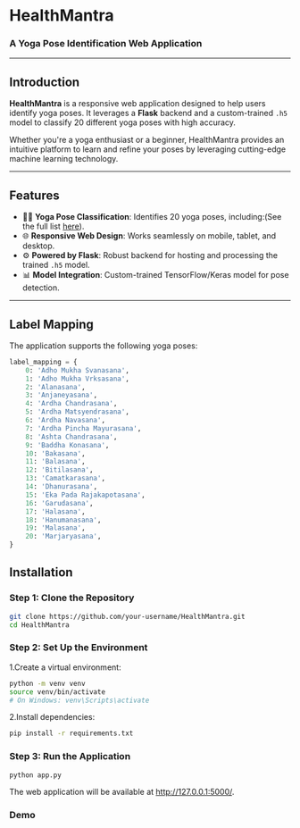 # **HealthMantra**  

### **A Yoga Pose Identification Web Application**  

---

## **Introduction**  

**HealthMantra** is a responsive web application designed to help users identify yoga poses. It leverages a **Flask** backend and a custom-trained `.h5` model to classify 20 different yoga poses with high accuracy.  

Whether you're a yoga enthusiast or a beginner, HealthMantra provides an intuitive platform to learn and refine your poses by leveraging cutting-edge machine learning technology.  

---

## **Features**  
- 🧘‍♂️ **Yoga Pose Classification**: Identifies 20 yoga poses, including:(See the full list [here](#label-mapping)).  
- 🌐 **Responsive Web Design**: Works seamlessly on mobile, tablet, and desktop.  
- ⚙️ **Powered by Flask**: Robust backend for hosting and processing the trained `.h5` model.  
- 📊 **Model Integration**: Custom-trained TensorFlow/Keras model for pose detection.  

---

## **Label Mapping**  
The application supports the following yoga poses:  

```python
label_mapping = {
    0: 'Adho Mukha Svanasana',
    1: 'Adho Mukha Vrksasana',
    2: 'Alanasana',
    3: 'Anjaneyasana',
    4: 'Ardha Chandrasana',
    5: 'Ardha Matsyendrasana',
    6: 'Ardha Navasana',
    7: 'Ardha Pincha Mayurasana',
    8: 'Ashta Chandrasana',
    9: 'Baddha Konasana',
    10: 'Bakasana',
    11: 'Balasana',
    12: 'Bitilasana',
    13: 'Camatkarasana',
    14: 'Dhanurasana',
    15: 'Eka Pada Rajakapotasana',
    16: 'Garudasana',
    17: 'Halasana',
    18: 'Hanumanasana',
    19: 'Malasana',
    20: 'Marjaryasana',
}
```
## **Installation**  

### **Step 1: Clone the Repository**  
```bash
git clone https://github.com/your-username/HealthMantra.git
cd HealthMantra
```
### **Step 2: Set Up the Environment**
 1.Create a virtual environment:
```bash
python -m venv venv
source venv/bin/activate
# On Windows: venv\Scripts\activate
```
 2.Install dependencies:
```bash
pip install -r requirements.txt
```
### **Step 3: Run the Application**
```bash
python app.py
```

The web application will be available at http://127.0.0.1:5000/.

### **Demo**




